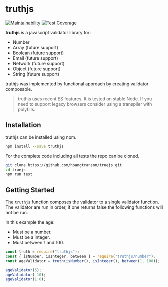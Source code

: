 # truthjs

[![Maintainability](https://api.codeclimate.com/v1/badges/651c8c4d5473ebf905b2/maintainability)](https://codeclimate.com/github/hoangtranson/truejs/maintainability) [![Test Coverage](https://api.codeclimate.com/v1/badges/651c8c4d5473ebf905b2/coverage)](https://codeclimate.com/github/hoangtranson/truejs/coverage)

**truthjs** is a javascript validator library for:

- Number
- Array (future support)
- Boolean (future support)
- Email (future support)
- Network (future support)
- Object (future support)
- String (future support)

truthjs was implemented by functional approach by creating validator composable.

> truthjs uses recent ES features. It is tested on stable Node. If you need to support legacy browsers consider using a transpiler with polyfills.

## Installation

truthjs can be installed using npm.

```bash
npm install --save truthjs
```

For the complete code including all tests the repo can be cloned.

```bash
git clone https://github.com/hoangtranson/truejs.git
cd truejs
npm run test
```

## Getting Started

The `truthjs` function composes the validator to a single validator function. The validator are run in order, if one returns false the following functions will not be run.

In this example the age:

- Must be a number.
- Must be a integer.
- Must between 1 and 100.

```javascript
const truth = require("truthjs");
const { isNumber, isInteger, between } = require("truthjs/number");
const ageValidator = truth(isNumber(), isInteger(), between(1, 100));

ageValidator(5);
ageValidator(-10);
ageValidator(1.0);
```
